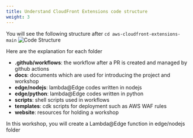 ```yaml
---
title: Understand CloudFront Extensions code structure 
weight: 3
---
```


You will see the following structure after `cd aws-cloudfront-extensions-main`
![Code Structure](/images/code-structure.png)

Here are the explanation for each folder
- **.github/workflows**: the workflow after a PR is created and managed by github actions
- **docs**: documents which are used for introducing the project and workshop
- **edge/nodejs**: lambda@Edge codes written in nodejs
- **edge/python**: lambda@Edge codes written in python
- **scripts**: shell scripts used in workflows
- **templates**: cdk scripts for deployment such as AWS WAF rules
- **website**: resources for holding a workshop

In this workshop, you will create a Lambda@Edge function in edge/nodejs folder

